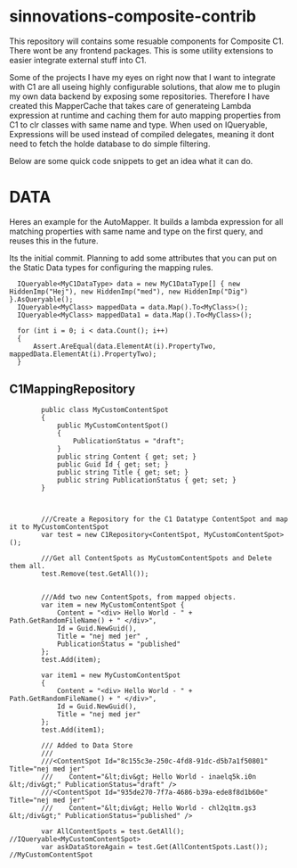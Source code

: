 sinnovations-composite-contrib
==============================

This repository will contains some resuable components for Composite C1. There wont be any frontend packages. 
This is some utility extensions to easier integrate external stuff into C1.

Some of the projects I have my eyes on right now that I want to integrate with C1 are all useing highly configurable solutions, that alow me to plugin my own data backend by exposing some repositories.
Therefore I have created this MapperCache that takes care of generateing Lambda expression at runtime and caching them for auto mapping properties from C1 to clr classes with same name and type.
When used on IQueryable, Expressions will be used instead of compiled delegates, meaning it dont need to fetch the holde database to do simple filtering.

Below are some quick code snippets to get an idea what it can do.


DATA
====
Heres an example for the AutoMapper. 
It builds a lambda expression for all matching properties with same name and type on the first query, and reuses this in the future.

Its the initial commit. Planning to add some attributes that you can put on the Static Data types for configuring the mapping rules.

```
  IQueryable<MyC1DataType> data = new MyC1DataType[] { new HiddenImp("Hej"), new HiddenImp("med"), new HiddenImp("Dig") }.AsQueryable();
  IQueryable<MyClass> mappedData = data.Map().To<MyClass>();
  IQueryable<MyClass> mappedData1 = data.Map().To<MyClass>();
  
  for (int i = 0; i < data.Count(); i++)
  {
      Assert.AreEqual(data.ElementAt(i).PropertyTwo, mappedData.ElementAt(i).PropertyTwo);
  }  
```

C1MappingRepository
-------------------

```
        public class MyCustomContentSpot
        {
            public MyCustomContentSpot()
            {
                PublicationStatus = "draft";
            }
            public string Content { get; set; }
            public Guid Id { get; set; }
            public string Title { get; set; }
            public string PublicationStatus { get; set; }
        }



        ///Create a Repository for the C1 Datatype ContentSpot and map it to MyCustomContentSpot
        var test = new C1Repository<ContentSpot, MyCustomContentSpot>();
        
        ///Get all ContentSpots as MyCustomContentSpots and Delete them all.
        test.Remove(test.GetAll());


        ///Add two new ContentSpots, from mapped objects.
        var item = new MyCustomContentSpot { 
            Content = "<div> Hello World - " + Path.GetRandomFileName() + " </div>", 
            Id = Guid.NewGuid(), 
            Title = "nej med jer" ,
            PublicationStatus = "published"
        };
        test.Add(item);

        var item1 = new MyCustomContentSpot
        {
            Content = "<div> Hello World - " + Path.GetRandomFileName() + " </div>",
            Id = Guid.NewGuid(),
            Title = "nej med jer"
        };
        test.Add(item1);
       
        /// Added to Data Store
        /// 
        ///<ContentSpot Id="8c155c3e-250c-4fd8-91dc-d5b7a1f50801" Title="nej med jer"
        ///    Content="&lt;div&gt; Hello World - inaelq5k.i0n &lt;/div&gt;" PublicationStatus="draft" />
        ///<ContentSpot Id="935de270-7f7a-4686-b39a-ede8f8d1b60e" Title="nej med jer" 
        ///    Content="&lt;div&gt; Hello World - chl2q1tm.gs3 &lt;/div&gt;" PublicationStatus="published" />

        var AllContentSpots = test.GetAll(); //IQueryable<MyCustomContentSpot>
        var askDataStoreAgain = test.Get(AllContentSpots.Last()); //MyCustomContentSpot
        
```
